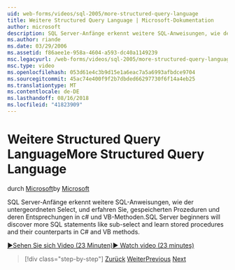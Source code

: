 ```yaml
---
uid: web-forms/videos/sql-2005/more-structured-query-language
title: Weitere Structured Query Language | Microsoft-Dokumentation
author: microsoft
description: SQL Server-Anfänge erkennt weitere SQL-Anweisungen, wie der untergeordneten Select, und erfahren Sie, gespeicherten Prozeduren und deren Entsprechungen in c# und VB-Methoden.
ms.author: riande
ms.date: 03/29/2006
ms.assetid: f86aee1e-958a-4604-a593-dc40a1149239
msc.legacyurl: /web-forms/videos/sql-2005/more-structured-query-language
msc.type: video
ms.openlocfilehash: 053d61e4c3b9d15e1a6eac7a5a6993afbdce9704
ms.sourcegitcommit: 45ac74e400f9f2b7dbded66297730f6f14a4eb25
ms.translationtype: MT
ms.contentlocale: de-DE
ms.lasthandoff: 08/16/2018
ms.locfileid: "41823909"
---
```

<a name="more-structured-query-language"></a><span data-ttu-id="af5e1-103">Weitere Structured Query Language</span><span class="sxs-lookup"><span data-stu-id="af5e1-103">More Structured Query Language</span></span>
====================
<span data-ttu-id="af5e1-104">durch [Microsoft](https://github.com/microsoft)</span><span class="sxs-lookup"><span data-stu-id="af5e1-104">by [Microsoft](https://github.com/microsoft)</span></span>

<span data-ttu-id="af5e1-105">SQL Server-Anfänge erkennt weitere SQL-Anweisungen, wie der untergeordneten Select, und erfahren Sie, gespeicherten Prozeduren und deren Entsprechungen in c# und VB-Methoden.</span><span class="sxs-lookup"><span data-stu-id="af5e1-105">SQL Server beginners will discover more SQL statements like sub-select and learn stored procedures and their counterparts in C# and VB methods.</span></span>

[<span data-ttu-id="af5e1-106">&#9654;Sehen Sie sich Video (23 Minuten)</span><span class="sxs-lookup"><span data-stu-id="af5e1-106">&#9654; Watch video (23 minutes)</span></span>](https://channel9.msdn.com/Blogs/ASP-NET-Site-Videos/more-structured-query-language)

> [!div class="step-by-step"]
> <span data-ttu-id="af5e1-107">[Zurück](manipulating-database-data.md)
> [Weiter](understanding-security-and-network-connectivity.md)</span><span class="sxs-lookup"><span data-stu-id="af5e1-107">[Previous](manipulating-database-data.md)
[Next](understanding-security-and-network-connectivity.md)</span></span>
